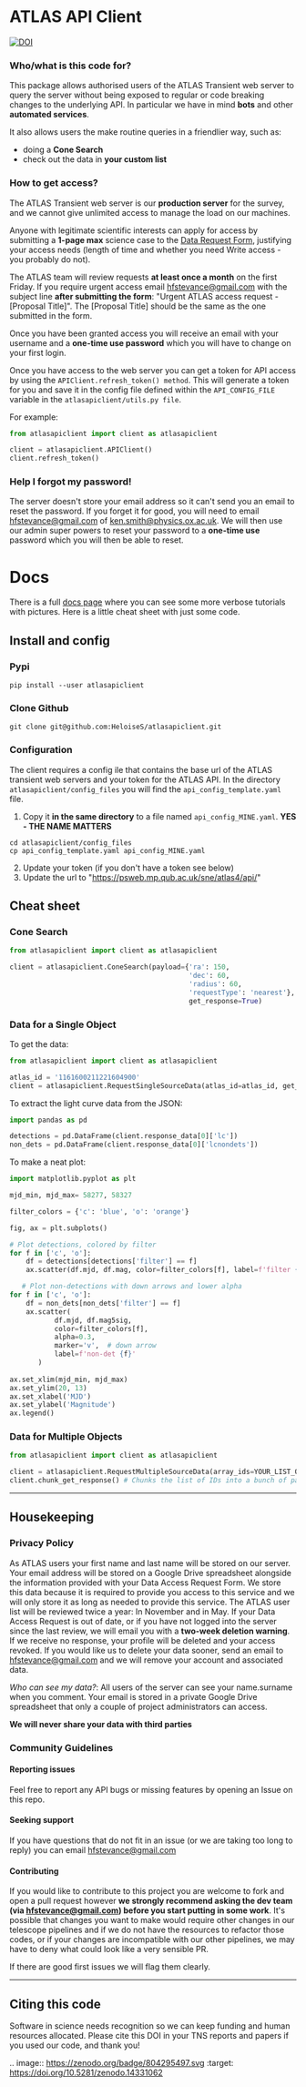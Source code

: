 # ATLAS API Client

[![DOI](https://zenodo.org/badge/804295497.svg)](https://doi.org/10.5281/zenodo.14331062)


### Who/what is this code for?
This package allows authorised users of the ATLAS Transient web server to
query the server without being exposed to regular or code breaking changes to the underlying API.
In particular we have in mind **bots** and other **automated services**.

It also allows users the make routine queries in a friendlier way, such as:
* doing a **Cone Search**
* check out the data in **your custom list**

### How to get access?
The ATLAS Transient web server is our **production server** for the survey, and we
cannot give unlimited access to manage the load on our machines.

Anyone with legitimate scientific interests can apply for access by submitting a **1-page max** science case
to the [Data Request Form](https://forms.gle/Jvy18eejkvxmcN2f6), justifying your access needs
(length of time and whether you need Write access - you probably do not).

The ATLAS team will review requests **at least once a month** on the first Friday.
If you require urgent access email hfstevance@gmail.com with the subject line **after submitting the form**:
"Urgent ATLAS access request - [Proposal Title]". The [Proposal Title] should be the same as the one
submitted in the form.

Once you have been granted access you will receive an email with your username and
a **one-time use password** which you will have to change on your first login.

Once you have access to the web server you can get a token for API access by using the 
``APIClient.refresh_token() method``. 
This will generate a token for you and save it in the config file defined within the ``API_CONFIG_FILE`` 
variable in the ``atlasapiclient/utils.py file``. 

For example:
```python   
from atlasapiclient import client as atlasapiclient

client = atlasapiclient.APIClient()
client.refresh_token()
```


### Help I forgot my password!
The server doesn't store your email address so it can't send you an email to reset the password.
If you forget it for good, you will need to email hfstevance@gmail.com of ken.smith@physics.ox.ac.uk.
We will then use our admin super powers to reset your password to a **one-time use** password
which you will then be able to reset.

# Docs
There is a full [docs page](https://heloises.github.io/atlasapiclient/index.html) where you can
see some more verbose tutorials with pictures.
Here is a little cheat sheet with just some code.

## Install and config

### Pypi
```
pip install --user atlasapiclient
```

### Clone Github
```
git clone git@github.com:HeloiseS/atlasapiclient.git
```

### Configuration
The client requires a config ile that contains the base url of the ATLAS transient web servers and your token for the ATLAS API.
In the directory `atlasapiclient/config_files` you will find the `api_config_template.yaml` file.
1) Copy it **in the same directory** to a file named `api_config_MINE.yaml`. **YES - THE NAME MATTERS**
```
cd atlasapiclient/config_files
cp api_config_template.yaml api_config_MINE.yaml
```
2) Update your token (if you don't have a token see below)
3) Update the url to "https://psweb.mp.qub.ac.uk/sne/atlas4/api/"




## Cheat sheet

### Cone Search

``` python
from atlasapiclient import client as atlasapiclient

client = atlasapiclient.ConeSearch(payload={'ra': 150,
                                            'dec': 60,
                                            'radius': 60,
                                            'requestType': 'nearest'},
                                            get_response=True)
```


### Data for a Single Object

To get the data:

```python
from atlasapiclient import client as atlasapiclient

atlas_id = '1161600211221604900'
client = atlasapiclient.RequestSingleSourceData(atlas_id=atlas_id, get_response=True)
```

To extract the light curve data from the JSON:

```python
import pandas as pd 

detections = pd.DataFrame(client.response_data[0]['lc'])
non_dets = pd.DataFrame(client.response_data[0]['lcnondets'])
```

To make a neat plot:

```python
import matplotlib.pyplot as plt

mjd_min, mjd_max= 58277, 58327

filter_colors = {'c': 'blue', 'o': 'orange'}

fig, ax = plt.subplots()

# Plot detections, colored by filter
for f in ['c', 'o']:
    df = detections[detections['filter'] == f]
    ax.scatter(df.mjd, df.mag, color=filter_colors[f], label=f'filter {f}')

   # Plot non-detections with down arrows and lower alpha
for f in ['c', 'o']:
    df = non_dets[non_dets['filter'] == f]
    ax.scatter(
           df.mjd, df.mag5sig,
           color=filter_colors[f],
           alpha=0.3,
           marker='v',  # down arrow
           label=f'non-det {f}'
       )
    
ax.set_xlim(mjd_min, mjd_max)
ax.set_ylim(20, 13)
ax.set_xlabel('MJD')
ax.set_ylabel('Magnitude')
ax.legend()
```

### Data for Multiple Objects

```python
from atlasapiclient import client as atlasapiclient

client = atlasapiclient.RequestMultipleSourceData(array_ids=YOUR_LIST_OF_IDS, mjdthreshold = LOWER_MJD_THRESHOLD)
client.chunk_get_response() # Chunks the list of IDs into a bunch of payloads and colates the responses.
```

---

## Housekeeping

### Privacy Policy
As ATLAS users your first name and last name will be stored on our server. 
Your email address will be stored on a Google Drive spreadsheet alongside the information
provided with your Data Access Request Form.
We store this data because it is required to provide you access to this service and we will only store it 
as long as needed to provide this service.
The ATLAS user list will be reviewed twice a year: In November and in May.
If your Data Access Request is out of date, or if you have not logged into the server since the last review,
we will email you with a **two-week deletion warning**. If we receive no response,
your profile will be deleted and your access revoked.
If you would like us to delete your data sooner, send an email to hfstevance@gmail.com and we will remove your account
and associated data.

*Who can see my data?*:
All users of the server can see your name.surname when you comment.
Your email is stored in a private Google Drive spreadsheet that only a couple of project administrators
can access. 

**We will never share your data with third parties** 


###  Community Guidelines

#### Reporting issues 
Feel free to report any API bugs or missing features by opening an Issue
on this repo. 

#### Seeking support 
 If you have questions that do not fit in an issue (or we are 
 taking too long to reply) you can email hfstevance@gmail.com

#### Contributing
If you would like to contribute to this project you are welcome to
fork and open a pull request however **we strongly recommend asking
the dev team (via hfstevance@gmail.com) before you start putting 
in some work**. It's possible that changes you want to make would 
require other changes in our telescope pipelines and if we do not have 
the resources to refactor those codes, or if your changes are incompatible 
with our other pipelines, we may have to deny what could look like 
a very sensible PR. 

If there are good first issues we will flag them clearly.

---

## Citing this code

Software in science needs recognition so we can keep funding and human
resources allocated.
Please cite this DOI in your TNS reports and papers if you used our code, and thank you!

.. image:: https://zenodo.org/badge/804295497.svg
  :target: https://doi.org/10.5281/zenodo.14331062


